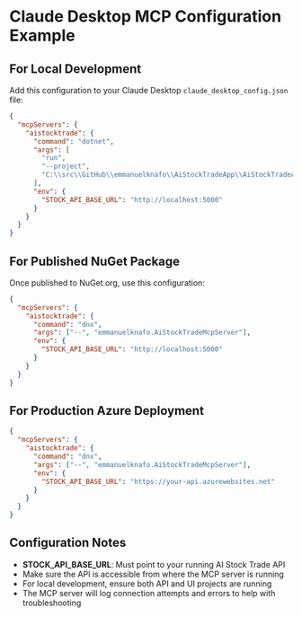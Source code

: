 # Claude Desktop MCP Configuration Example

## For Local Development

Add this configuration to your Claude Desktop `claude_desktop_config.json` file:

```json
{
  "mcpServers": {
    "aistocktrade": {
      "command": "dotnet",
      "args": [
        "run",
        "--project",
        "C:\\src\\GitHub\\emmanuelknafo\\AiStockTradeApp\\AiStockTradeApp.McpServer"
      ],
      "env": {
        "STOCK_API_BASE_URL": "http://localhost:5000"
      }
    }
  }
}
```

## For Published NuGet Package

Once published to NuGet.org, use this configuration:

```json
{
  "mcpServers": {
    "aistocktrade": {
      "command": "dnx",
      "args": ["--", "emmanuelknafo.AiStockTradeMcpServer"],
      "env": {
        "STOCK_API_BASE_URL": "http://localhost:5000"
      }
    }
  }
}
```

## For Production Azure Deployment

```json
{
  "mcpServers": {
    "aistocktrade": {
      "command": "dnx",
      "args": ["--", "emmanuelknafo.AiStockTradeMcpServer"],
      "env": {
        "STOCK_API_BASE_URL": "https://your-api.azurewebsites.net"
      }
    }
  }
}
```

## Configuration Notes

- **STOCK_API_BASE_URL**: Must point to your running AI Stock Trade API
- Make sure the API is accessible from where the MCP server is running
- For local development, ensure both API and UI projects are running
- The MCP server will log connection attempts and errors to help with troubleshooting
